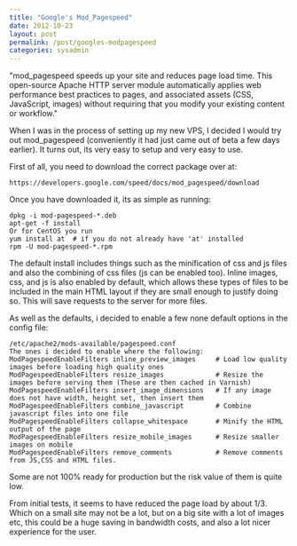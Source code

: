 ```yaml
---
title: "Google's Mod_Pagespeed"
date: 2012-10-23
layout: post
permalink: /post/googles-modpagespeed
categories: sysadmin
---
```


"mod_pagespeed speeds up your site and reduces page load time. This open-source Apache HTTP server module automatically applies web performance best practices to pages, and associated assets (CSS, JavaScript, images) without requiring that you modify your existing content or workflow."

When I was in the process of setting up my new VPS, I decided I would try out mod_pagespeed (conveniently it had just came out of beta a few days earlier). It turns out, its very easy to setup and very easy to use.

First of all, you need to download the correct package over at:

~~~
https://developers.google.com/speed/docs/mod_pagespeed/download
~~~

Once you have downloaded it, its as simple as running:

~~~
dpkg -i mod-pagespeed-*.deb
apt-get -f install
Or for CentOS you run
yum install at  # if you do not already have 'at' installed
rpm -U mod-pagespeed-*.rpm
~~~

The default install includes things such as the minification of css and js files and also the combining of css files (js can be enabled too). Inline images, css, and js is also enabled by default, which allows these types of files to be included in the main HTML layout if they are small enough to justify doing so. This will save requests to the server for more files.

As well as the defaults, i decided to enable a few none default options in the config file:

~~~
/etc/apache2/mods-available/pagespeed.conf
The ones i decided to enable where the following:
ModPagespeedEnableFilters inline_preview_images     # Load low quality images before loading high quality ones
ModPagespeedEnableFilters resize_images             # Resize the images before serving them (These are then cached in Varnish)
ModPagespeedEnableFilters insert_image_dimensions   # If any image does not have width, height set, then insert them
ModPagespeedEnableFilters combine_javascript        # Combine javascript files into one file
ModPagespeedEnableFilters collapse_whitespace       # Minify the HTML output of the page
ModPagespeedEnableFilters resize_mobile_images      # Resize smaller images on mobile
ModPagespeedEnableFilters remove_comments           # Remove comments from JS,CSS and HTML files.
~~~

Some are not 100% ready for production but the risk value of them is quite low.

From initial tests, it seems to have reduced the page load by about 1/3. Which on a small site may not be a lot, but on a big site with a lot of images etc, this could be a huge saving in bandwidth costs, and also a lot nicer experience for the user.
